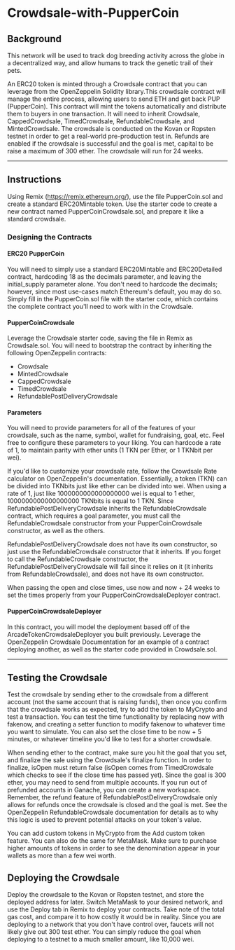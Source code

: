 # Crowdsale-with-PupperCoin

## Background

This network will be used to track dog breeding activity across the globe in a decentralized way, and allow humans to track the genetic trail of their pets.

An ERC20 token is minted through a Crowdsale contract that you can leverage from the OpenZeppelin Solidity library.This crowdsale contract will manage the entire process, allowing users to send ETH and get back PUP (PupperCoin). This contract will mint the tokens automatically and distribute them to buyers in one transaction. It will need to inherit Crowdsale, CappedCrowdsale, TimedCrowdsale, RefundableCrowdsale, and MintedCrowdsale. The crowdsale is conducted on the Kovan or Ropsten testnet in order to get a real-world pre-production test in. Refunds are enabled if the crowdsale is successful and the goal is met, capital to be raise a maximum of 300 ether. The crowdsale will run for 24 weeks.


---

## Instructions

Using Remix (https://remix.ethereum.org/), use the file PupperCoin.sol and create a standard ERC20Mintable token. Use the starter code to create a new contract named PupperCoinCrowdsale.sol, and prepare it like a standard crowdsale.

### Designing the Contracts

#### ERC20 PupperCoin
You will need to simply use a standard ERC20Mintable and ERC20Detailed contract, hardcoding 18 as the decimals parameter, and leaving the initial_supply parameter alone. You don't need to hardcode the decimals; however, since most use-cases match Ethereum's default, you may do so.
Simply fill in the PupperCoin.sol file with the starter code, which contains the complete contract you'll need to work with in the Crowdsale.

#### PupperCoinCrowdsale
Leverage the Crowdsale starter code, saving the file in Remix as Crowdsale.sol.
You will need to bootstrap the contract by inheriting the following OpenZeppelin contracts:

* Crowdsale
* MintedCrowdsale
* CappedCrowdsale
* TimedCrowdsale
* RefundablePostDeliveryCrowdsale

#### Parameters

You will need to provide parameters for all of the features of your crowdsale, such as the name, symbol, wallet for fundraising, goal, etc. Feel free to configure these parameters to your liking.
You can hardcode a rate of 1, to maintain parity with ether units (1 TKN per Ether, or 1 TKNbit per wei). 

If you'd like to customize your crowdsale rate, follow the Crowdsale Rate calculator on OpenZeppelin's documentation. Essentially, a token (TKN) can be divided into TKNbits just like ether can be divided into wei. When using a rate of 1, just like 1000000000000000000 wei is equal to 1 ether, 1000000000000000000 TKNbits is equal to 1 TKN.
Since RefundablePostDeliveryCrowdsale inherits the RefundableCrowdsale contract, which requires a goal parameter, you must call the RefundableCrowdsale constructor from your PupperCoinCrowdsale constructor, as well as the others. 

RefundablePostDeliveryCrowdsale does not have its own constructor, so just use the RefundableCrowdsale constructor that it inherits.
If you forget to call the RefundableCrowdsale constructor, the RefundablePostDeliveryCrowdsale will fail since it relies on it (it inherits from RefundableCrowdsale), and does not have its own constructor.

When passing the open and close times, use now and now + 24 weeks to set the times properly from your PupperCoinCrowdsaleDeployer contract.

#### PupperCoinCrowdsaleDeployer

In this contract, you will model the deployment based off of the ArcadeTokenCrowdsaleDeployer you built previously. Leverage the OpenZeppelin Crowdsale Documentation for an example of a contract deploying another, as well as the starter code provided in Crowdsale.sol.

---

## Testing the Crowdsale

Test the crowdsale by sending ether to the crowdsale from a different account (not the same account that is raising funds), then once you confirm that the crowdsale works as expected, try to add the token to MyCrypto and test a transaction. You can test the time functionality by replacing now with fakenow, and creating a setter function to modify fakenow to whatever time you want to simulate. You can also set the close time to be now + 5 minutes, or whatever timeline you'd like to test for a shorter crowdsale.

When sending ether to the contract, make sure you hit the goal that you set, and finalize the sale using the Crowdsale's finalize function. In order to finalize, isOpen must return false (isOpen comes from TimedCrowdsale which checks to see if the close time has passed yet). Since the goal is 300 ether, you may need to send from multiple accounts. If you run out of prefunded accounts in Ganache, you can create a new workspace.
Remember, the refund feature of RefundablePostDeliveryCrowdsale only allows for refunds once the crowdsale is closed and the goal is met. See the OpenZeppelin RefundableCrowdsale documentation for details as to why this logic is used to prevent potential attacks on your token's value. 

You can add custom tokens in MyCrypto from the Add custom token feature. You can also do the same for MetaMask. Make sure to purchase higher amounts of tokens in order to see the denomination appear in your wallets as more than a few wei worth.

## Deploying the Crowdsale

Deploy the crowdsale to the Kovan or Ropsten testnet, and store the deployed address for later. Switch MetaMask to your desired network, and use the Deploy tab in Remix to deploy your contracts. Take note of the total gas cost, and compare it to how costly it would be in reality. Since you are deploying to a network that you don't have control over, faucets will not likely give out 300 test ether. You can simply reduce the goal when deploying to a testnet to a much smaller amount, like 10,000 wei.


